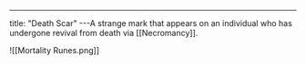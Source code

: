 ---
title: "Death Scar"
---A strange mark that appears on an individual who has undergone revival from death via [[Necromancy]].

![[Mortality Runes.png]]
